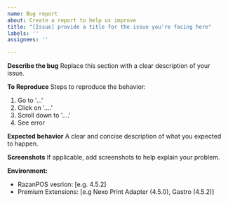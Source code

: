 ```yaml
---
name: Bug report
about: Create a report to help us improve
title: "[Issue] provide a title for the issue you're facing here"
labels: ''
assignees: ''

---
```


**Describe the bug**
Replace this section with a clear description of your issue. 

**To Reproduce**
Steps to reproduce the behavior:
1. Go to '...'
2. Click on '....'
3. Scroll down to '....'
4. See error

**Expected behavior**
A clear and concise description of what you expected to happen.

**Screenshots**
If applicable, add screenshots to help explain your problem.

**Environment:**
 - RazanPOS vesrion: [e.g. 4.5.2]
 - Premium Extensions: [e.g Nexo Print Adapter (4.5.0), Gastro (4.5.2)]
